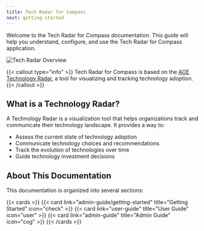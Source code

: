 ```yaml
---
title: Tech Radar for Compass
next: getting-started
---
```


Welcome to the Tech Radar for Compass documentation. This guide will help you understand, configure, and use the Tech Radar for Compass application.

 <img src="/images/tech-radar-overview.png" alt="Tech Radar Overview" class="hx-w-full hx-rounded-lg hx-shadow-lg">
 
{{< callout type="info" >}}
Tech Radar for Compass is based on the [AOE Technology Radar](https://www.aoe.com/techradar/), a tool for visualizing and tracking technology adoption.
{{< /callout >}}

## What is a Technology Radar?

A Technology Radar is a visualization tool that helps organizations track and communicate their technology landscape. It provides a way to:

- Assess the current state of technology adoption
- Communicate technology choices and recommendations
- Track the evolution of technologies over time
- Guide technology investment decisions

## About This Documentation

This documentation is organized into several sections:

{{< cards >}}
  {{< card link="admin-guide/getting-started" title="Getting Started" icon="check" >}}
  {{< card link="user-guide" title="User Guide" icon="user" >}}
  {{< card link="admin-guide" title="Admin Guide" icon="cog" >}}
{{< /cards >}}
